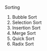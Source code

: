 Sorting
1. Bubble Sort
2. Selection Sort
3. Insertion Sort
4. Merge Sort
5. Quick Sort
6. Radix Sort
